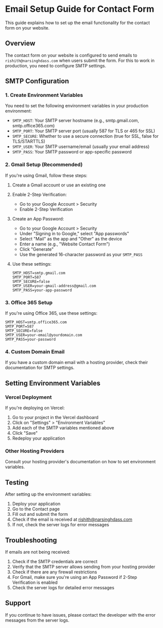 # Email Setup Guide for Contact Form

This guide explains how to set up the email functionality for the contact form on your website.

## Overview

The contact form on your website is configured to send emails to `rishith@narsinghdass.com` when users submit the form. For this to work in production, you need to configure SMTP settings.

## SMTP Configuration

### 1. Create Environment Variables

You need to set the following environment variables in your production environment:

- `SMTP_HOST`: Your SMTP server hostname (e.g., smtp.gmail.com, smtp.office365.com)
- `SMTP_PORT`: Your SMTP server port (usually 587 for TLS or 465 for SSL)
- `SMTP_SECURE`: Whether to use a secure connection (true for SSL, false for TLS/STARTTLS)
- `SMTP_USER`: Your SMTP username/email (usually your email address)
- `SMTP_PASS`: Your SMTP password or app-specific password

### 2. Gmail Setup (Recommended)

If you're using Gmail, follow these steps:

1. Create a Gmail account or use an existing one
2. Enable 2-Step Verification: 
   - Go to your Google Account > Security
   - Enable 2-Step Verification
3. Create an App Password:
   - Go to your Google Account > Security
   - Under "Signing in to Google," select "App passwords"
   - Select "Mail" as the app and "Other" as the device
   - Enter a name (e.g., "Website Contact Form")
   - Click "Generate"
   - Use the generated 16-character password as your `SMTP_PASS`

4. Use these settings:
   ```
   SMTP_HOST=smtp.gmail.com
   SMTP_PORT=587
   SMTP_SECURE=false
   SMTP_USER=your-gmail-address@gmail.com
   SMTP_PASS=your-app-password
   ```

### 3. Office 365 Setup

If you're using Office 365, use these settings:

```
SMTP_HOST=smtp.office365.com
SMTP_PORT=587
SMTP_SECURE=false
SMTP_USER=your-email@yourdomain.com
SMTP_PASS=your-password
```

### 4. Custom Domain Email

If you have a custom domain email with a hosting provider, check their documentation for SMTP settings.

## Setting Environment Variables

### Vercel Deployment

If you're deploying on Vercel:

1. Go to your project in the Vercel dashboard
2. Click on "Settings" > "Environment Variables"
3. Add each of the SMTP variables mentioned above
4. Click "Save"
5. Redeploy your application

### Other Hosting Providers

Consult your hosting provider's documentation on how to set environment variables.

## Testing

After setting up the environment variables:

1. Deploy your application
2. Go to the Contact page
3. Fill out and submit the form
4. Check if the email is received at rishith@narsinghdass.com
5. If not, check the server logs for error messages

## Troubleshooting

If emails are not being received:

1. Check if the SMTP credentials are correct
2. Verify that the SMTP server allows sending from your hosting provider
3. Check if there are any firewall restrictions
4. For Gmail, make sure you're using an App Password if 2-Step Verification is enabled
5. Check the server logs for detailed error messages

## Support

If you continue to have issues, please contact the developer with the error messages from the server logs.

